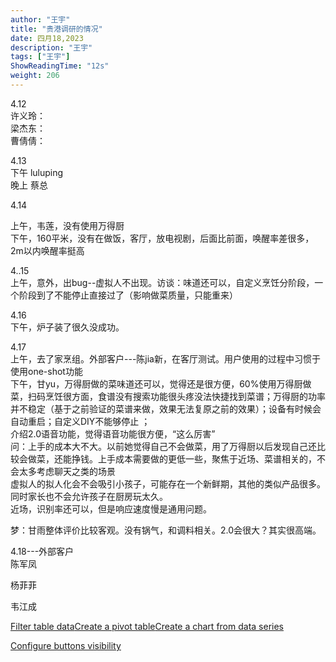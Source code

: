 ```yaml
---
author: "王宇"
title: "贵港调研的情况"
date: 四月18,2023
description: "王宇"
tags: ["王宇"]
ShowReadingTime: "12s"
weight: 206
---
```

4.12  
许义玲：  
梁杰东：  
曹倩倩：

4.13  
下午 luluping  
晚上 蔡总

4.14

上午，韦莲，没有使用万得厨  
下午，160平米，没有在做饭，客厅，放电视剧，后面比前面，唤醒率差很多，2m以内唤醒率挺高

4..15  
上午，意外，出bug--虚拟人不出现。访谈：味道还可以，自定义烹饪分阶段，一个阶段到了不能停止直接过了（影响做菜质量，只能重来）

4.16  
下午，炉子装了很久没成功。

4.17  
上午，去了家烹组。外部客户---陈jia新，在客厅测试。用户使用的过程中习惯于使用one-shot功能  
下午，甘yu，万得厨做的菜味道还可以，觉得还是很方便，60%使用万得厨做菜，扫码烹饪很方面，食谱没有搜索功能很头疼没法快捷找到菜谱；万得厨的功率并不稳定（基于之前验证的菜谱来做，效果无法复原之前的效果）；设备有时候会自动重启；自定义DIY不能够停止 ；  
介绍2.0语音功能，觉得语音功能很方便，“这么厉害”  
问：上手的成本大不大。以前她觉得自己不会做菜，用了万得厨以后发现自己还比较会做菜，还能挣钱。上手成本需要做的更低一些，聚焦于近场、菜谱相关的，不会太多考虑聊天之类的场景  
虚拟人的拟人化会不会吸引小孩子，可能存在一个新鲜期，其他的类似产品很多。同时家长也不会允许孩子在厨房玩太久。  
近场，识别率还可以，但是响应速度慢是通用问题。

梦：甘雨整体评价比较客观。没有锅气，和调料相关。2.0会很大？其实很高端。

4.18---外部客户  
陈军凤

杨菲菲

韦江成

[Filter table data](#)[Create a pivot table](#)[Create a chart from data series](#)

[Configure buttons visibility](/users/tfac-settings.action)